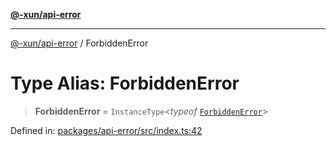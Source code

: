 [**@-xun/api-error**](../README.md)

***

[@-xun/api-error](../README.md) / ForbiddenError

# Type Alias: ForbiddenError

> **ForbiddenError** = `InstanceType`\<*typeof* [`ForbiddenError`](../variables/ForbiddenError.md)\>

Defined in: [packages/api-error/src/index.ts:42](https://github.com/Xunnamius/api-utils/blob/d46566fdf0580474a9805c4abcfcefdec4f36359/packages/api-error/src/index.ts#L42)
